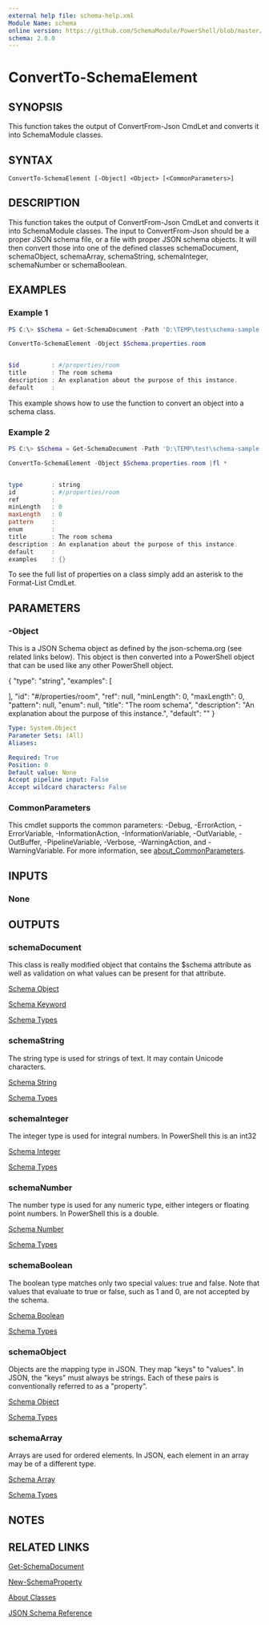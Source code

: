 ```yaml
---
external help file: schema-help.xml
Module Name: schema
online version: https://github.com/SchemaModule/PowerShell/blob/master/docs/ConvertTo-SchemaElement.md#convertto-schemaelement
schema: 2.0.0
---
```


# ConvertTo-SchemaElement

## SYNOPSIS

This function takes the output of ConvertFrom-Json CmdLet and converts it into
SchemaModule classes.

## SYNTAX

```
ConvertTo-SchemaElement [-Object] <Object> [<CommonParameters>]
```

## DESCRIPTION

This function takes the output of ConvertFrom-Json CmdLet and converts it into
SchemaModule classes. The input to ConvertFrom-Json should be a proper JSON
schema file, or a file with proper JSON schema objects. It will then convert those
into one of the defined classes schemaDocument, schemaObject, schemaArray,
schemaString, schemaInteger, schemaNumber or schemaBoolean.

## EXAMPLES

### Example 1

```powershell
PS C:\> $Schema = Get-SchemaDocument -Path 'D:\TEMP\test\schema-sample.json'

ConvertTo-SchemaElement -Object $Schema.properties.room


$id         : #/properties/room
title       : The room schema
description : An explanation about the purpose of this instance.
default     :
```

This example shows how to use the function to convert an object into a schema
class.

### Example 2

```powershell
PS C:\> $Schema = Get-SchemaDocument -Path 'D:\TEMP\test\schema-sample.json'

ConvertTo-SchemaElement -Object $Schema.properties.room |fl *


type        : string
id          : #/properties/room
ref         :
minLength   : 0
maxLength   : 0
pattern     :
enum        :
title       : The room schema
description : An explanation about the purpose of this instance.
default     :
examples    : {}
```

To see the full list of properties on a class simply add an asterisk to the
Format-List CmdLet.

## PARAMETERS

### -Object

This is a JSON Schema object as defined by the json-schema.org (see related links
below). This object is then converted into a PowerShell object that can be used
like any other PowerShell object.

{
 "type": "string",
 "examples": [

 ],
 "id": "#/properties/room",
 "ref": null,
 "minLength": 0,
 "maxLength": 0,
 "pattern": null,
 "enum": null,
 "title": "The room schema",
 "description": "An explanation about the purpose of this instance.",
 "default": ""
}

```yaml
Type: System.Object
Parameter Sets: (All)
Aliases:

Required: True
Position: 0
Default value: None
Accept pipeline input: False
Accept wildcard characters: False
```

### CommonParameters

This cmdlet supports the common parameters: -Debug, -ErrorAction, -ErrorVariable, -InformationAction, -InformationVariable, -OutVariable, -OutBuffer, -PipelineVariable, -Verbose, -WarningAction, and -WarningVariable. For more information, see [about_CommonParameters](http://go.microsoft.com/fwlink/?LinkID=113216).

## INPUTS

### None

## OUTPUTS

### schemaDocument

This class is really modified object that contains the $schema attribute as well
as validation on what values can be present for that attribute.

[Schema Object](https://json-schema.org/understanding-json-schema/reference/object.html)

[Schema Keyword](https://json-schema.org/understanding-json-schema/reference/schema.html)

[Schema Types](https://json-schema.org/understanding-json-schema/reference/type.html)

### schemaString

The string type is used for strings of text. It may contain Unicode characters.

[Schema String](https://json-schema.org/understanding-json-schema/reference/string.html)

[Schema Types](https://json-schema.org/understanding-json-schema/reference/type.html)

### schemaInteger

The integer type is used for integral numbers. In PowerShell this is an int32

[Schema Integer](http://json-schema.org/understanding-json-schema/reference/numeric.html#integer)

[Schema Types](https://json-schema.org/understanding-json-schema/reference/type.html)

### schemaNumber

The number type is used for any numeric type, either integers or floating point
numbers. In PowerShell this is a double.

[Schema Number](http://json-schema.org/understanding-json-schema/reference/numeric.html#number)

[Schema Types](https://json-schema.org/understanding-json-schema/reference/type.html)

### schemaBoolean

The boolean type matches only two special values: true and false. Note that
values that evaluate to true or false, such as 1 and 0, are not accepted by the
schema.

[Schema Boolean](http://json-schema.org/understanding-json-schema/reference/boolean.html)

[Schema Types](https://json-schema.org/understanding-json-schema/reference/type.html)

### schemaObject

Objects are the mapping type in JSON. They map "keys" to "values". In JSON, the
"keys" must always be strings. Each of these pairs is conventionally referred
to as a "property".

[Schema Object](https://json-schema.org/understanding-json-schema/reference/object.html)

[Schema Types](https://json-schema.org/understanding-json-schema/reference/type.html)

### schemaArray

Arrays are used for ordered elements. In JSON, each element in an array may be
of a different type.

[Schema Array](https://json-schema.org/understanding-json-schema/reference/array.html)

[Schema Types](https://json-schema.org/understanding-json-schema/reference/type.html)

## NOTES

## RELATED LINKS

[Get-SchemaDocument](https://github.com/SchemaModule/PowerShell/blob/master/docs/Get-SchemaDocument.md#get-schemadocument)

[New-SchemaProperty](https://github.com/SchemaModule/PowerShell/blob/master/docs/New-SchemaProperty.md#new-schemaproperty)

[About Classes](https://github.com/SchemaModule/PowerShell/blob/master/docs/about_Schema_Classes.md)

[JSON Schema Reference](https://json-schema.org/understanding-json-schema/reference/index.html)
